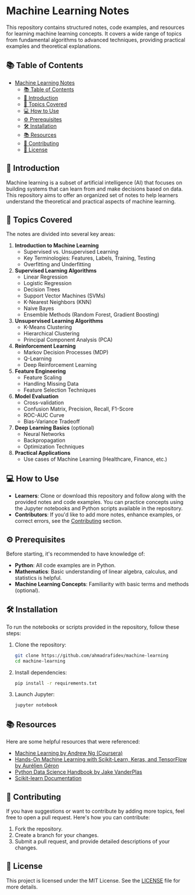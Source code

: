 # Machine Learning Notes

This repository contains structured notes, code examples, and resources for learning machine learning concepts. It covers a wide range of topics from fundamental algorithms to advanced techniques, providing practical examples and theoretical explanations.

## 📚 Table of Contents

- [Machine Learning Notes](#machine-learning-notes)
  - [📚 Table of Contents](#-table-of-contents)
  - [🧠 Introduction](#-introduction)
  - [📝 Topics Covered](#-topics-covered)
  - [💻 How to Use](#-how-to-use)
  - [⚙️ Prerequisites](#️-prerequisites)
  - [🛠 Installation](#-installation)
  - [📚 Resources](#-resources)
  - [🤝 Contributing](#-contributing)
  - [📜 License](#-license)

## 🧠 Introduction

Machine learning is a subset of artificial intelligence (AI) that focuses on building systems that can learn from and make decisions based on data. This repository aims to offer an organized set of notes to help learners understand the theoretical and practical aspects of machine learning.

## 📝 Topics Covered

The notes are divided into several key areas:

1. **Introduction to Machine Learning**
   - Supervised vs. Unsupervised Learning
   - Key Terminologies: Features, Labels, Training, Testing
   - Overfitting and Underfitting
2. **Supervised Learning Algorithms**
   - Linear Regression
   - Logistic Regression
   - Decision Trees
   - Support Vector Machines (SVMs)
   - K-Nearest Neighbors (KNN)
   - Naive Bayes
   - Ensemble Methods (Random Forest, Gradient Boosting)
3. **Unsupervised Learning Algorithms**
   - K-Means Clustering
   - Hierarchical Clustering
   - Principal Component Analysis (PCA)
4. **Reinforcement Learning**
   - Markov Decision Processes (MDP)
   - Q-Learning
   - Deep Reinforcement Learning
5. **Feature Engineering**
   - Feature Scaling
   - Handling Missing Data
   - Feature Selection Techniques
6. **Model Evaluation**
   - Cross-validation
   - Confusion Matrix, Precision, Recall, F1-Score
   - ROC-AUC Curve
   - Bias-Variance Tradeoff
7. **Deep Learning Basics** (optional)
   - Neural Networks
   - Backpropagation
   - Optimization Techniques
8. **Practical Applications**
   - Use cases of Machine Learning (Healthcare, Finance, etc.)

## 💻 How to Use

- **Learners**: Clone or download this repository and follow along with the provided notes and code examples. You can practice concepts using the Jupyter notebooks and Python scripts available in the repository.
- **Contributors**: If you'd like to add more notes, enhance examples, or correct errors, see the [Contributing](#contributing) section.

## ⚙️ Prerequisites

Before starting, it's recommended to have knowledge of:

- **Python**: All code examples are in Python.
- **Mathematics**: Basic understanding of linear algebra, calculus, and statistics is helpful.
- **Machine Learning Concepts**: Familiarity with basic terms and methods (optional).

## 🛠 Installation

To run the notebooks or scripts provided in the repository, follow these steps:

1. Clone the repository:

    ```bash
    git clone https://github.com/ahmadrafidev/machine-learning
    cd machine-learning
    ```

2. Install dependencies:

    ```bash
    pip install -r requirements.txt
    ```

3. Launch Jupyter:

    ```bash
    jupyter notebook
    ```

## 📚 Resources

Here are some helpful resources that were referenced:

- [Machine Learning by Andrew Ng (Coursera)](https://www.coursera.org/learn/machine-learning)
- [Hands-On Machine Learning with Scikit-Learn, Keras, and TensorFlow by Aurélien Géron](https://www.oreilly.com/library/view/hands-on-machine/9781492032632/)
- [Python Data Science Handbook by Jake VanderPlas](https://jakevdp.github.io/PythonDataScienceHandbook/)
- [Scikit-learn Documentation](https://scikit-learn.org/stable/)

## 🤝 Contributing

If you have suggestions or want to contribute by adding more topics, feel free to open a pull request. Here's how you can contribute:

1. Fork the repository.
2. Create a branch for your changes.
3. Submit a pull request, and provide detailed descriptions of your changes.

## 📜 License

This project is licensed under the MIT License. See the [LICENSE](./LICENSE) file for more details.
